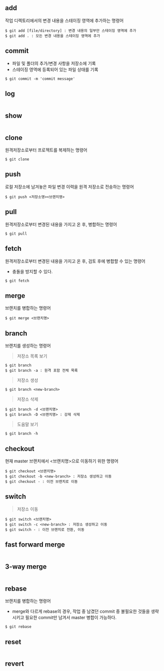 ## add
작업 디렉토리에서의 변경 내용을 스테이징 영역에 추가하는 명령어
```
$ git add [file/directory] : 변경 내용의 일부만 스테이징 영역에 추가
$ git add . : 모든 변경 내용을 스테이징 영역에 추가
```

## commit
- 파일 및 폴더의 추가/변경 사항을 저장소에 기록
- 스테이징 영역에 등록되어 있는 파일 상태를 기록
```
$ git commit -m 'commit message'
```
## log

```
```

## show

```
```

## clone
원격저장소로부터 프로젝트를 복제하는 명령어
```
$ git clone
```

## push
로컬 저장소에 남겨놓은 파일 변경 이력을 원격 저장소로 전송하는 명령어
```
$ git push <저장소명><브랜치명>
```

## pull
원격저장소로부터 변경된 내용을 가지고 온 후, 병합하는 명령어
```
$ git pull
```

## fetch
원격저장소로부터 변경된 내용을 가지고 온 후, 검토 후에 병합할 수 있는 명령어
- 충돌을 방지할 수 있다.
```
$ git fetch
```

## merge
브랜치를 병합하는 명령어
```
$ git merge <브랜치명>
```

## branch
브랜치를 생성하는 명령어
> 저장소 목록 보기
```
$ git branch
$ git branch -a : 원격 포함 전체 목록
```

> 저장소 생성
```
$ git branch <new-branch>
```

> 저장소 삭제
```
$ git branch -d <브랜치명>
$ git branch -D <브랜치명> : 강제 삭제
```

> 도움말 보기
```
$ git branch -h
```

## checkout
현재 master 브랜치에서 <브랜치명>으로 이동하기 위한 명령어
```
$ git checkout <브랜치명>
$ git checkout -b <new-branch> : 저장소 생성하고 이동
$ git checkout - : 이전 브랜치로 이동
```

## switch
> 저장소 이동
```
$ git switch <브랜치명>
$ git switch -c <new-branch> : 저장소 생성하고 이동
$ git switch - : 이전 브랜치로 전환, 이동
```

## fast forward merge

```
```

## 3-way merge

```
```

## rebase
브랜치를 병합하는 명령어
- merge와 다르게 rebase의 경우, 작업 중 남겼던 commit 중 불필요한 것들을 생략시키고 필요한 commit만 남겨서 master 병합이 가능하다.
```
$ git rebase
```

## reset

```
```

## revert

```
```
